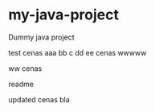 # my-java-project
Dummy java project

test cenas aaa bb c dd ee cenas wwwww

ww cenas

readme

updated cenas bla
